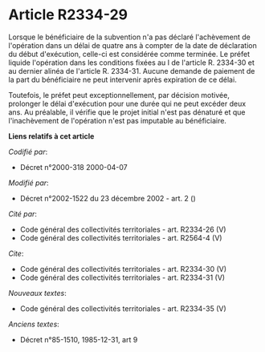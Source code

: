 # Article R2334-29

Lorsque le bénéficiaire de la subvention n'a pas déclaré l'achèvement de l'opération dans un délai de quatre ans à compter de
la date de déclaration du début d'exécution, celle-ci est considérée comme terminée. Le préfet liquide l'opération dans les
conditions fixées au I de l'article R. 2334-30 et au dernier alinéa de l'article R. 2334-31. Aucune demande de paiement de la
part du bénéficiaire ne peut intervenir après expiration de ce délai.

Toutefois, le préfet peut exceptionnellement, par décision motivée, prolonger le délai d'exécution pour une durée qui ne peut
excéder deux ans. Au préalable, il vérifie que le projet initial n'est pas dénaturé et que l'inachèvement de l'opération
n'est pas imputable au bénéficiaire.

**Liens relatifs à cet article**

_Codifié par_:

  - Décret n°2000-318 2000-04-07

_Modifié par_:

  - Décret n°2002-1522 du 23 décembre 2002 - art. 2 ()

_Cité par_:

  - Code général des collectivités territoriales - art. R2334-26 (V)
  - Code général des collectivités territoriales - art. R2564-4 (V)

_Cite_:

  - Code général des collectivités territoriales - art. R2334-30 (V)
  - Code général des collectivités territoriales - art. R2334-31 (V)

_Nouveaux textes_:

  - Code général des collectivités territoriales - art. R2334-35 (V)

_Anciens textes_:

  - Décret n°85-1510, 1985-12-31, art 9
